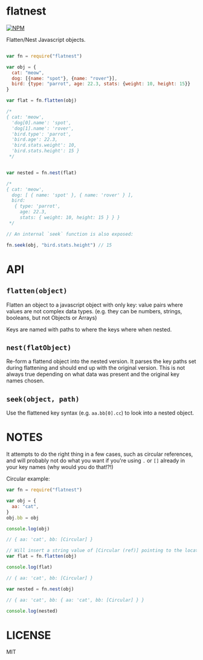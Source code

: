 flatnest
=====

[![NPM](https://nodei.co/npm/flatnest.png)](https://nodei.co/npm/flatnest/)

Flatten/Nest Javascript objects.

```javascript

var fn = require("flatnest")

var obj = {
  cat: "meow",
  dog: [{name: "spot"}, {name: "rover"}],
  bird: {type: "parrot", age: 22.3, stats: {weight: 10, height: 15}}
}

var flat = fn.flatten(obj)

/*
{ cat: 'meow',
  'dog[0].name': 'spot',
  'dog[1].name': 'rover',
  'bird.type': 'parrot',
  'bird.age': 22.3,
  'bird.stats.weight': 10,
  'bird.stats.height': 15 }
 */


var nested = fn.nest(flat)

/*
{ cat: 'meow',
  dog: [ { name: 'spot' }, { name: 'rover' } ],
  bird:
   { type: 'parrot',
     age: 22.3,
     stats: { weight: 10, height: 15 } } }
 */

// An internal `seek` function is also exposed:

fn.seek(obj, "bird.stats.height") // 15


```

API
===

`flatten(object)`
---

Flatten an object to a javascript object with only key: value pairs where values are not complex data types. (e.g. they can be numbers, strings, booleans, but not Objects or Arrays)

Keys are named with paths to where the keys where when nested.

`nest(flatObject)`
---

Re-form a flattend object into the nested version. It parses the key paths set during flattening and should end up with the original version. This is not always true depending on what data was present and the original key names chosen.

`seek(object, path)`
---

Use the flattened key syntax (e.g. `aa.bb[0].cc`) to look into a nested object.

NOTES
===

It attempts to do the right thing in a few cases, such as circular references, and will probably not do what you want if you're using `.` or `[]` already in your key names (why would you do that!?!)

Circular example:
```javascript
var fn = require("flatnest")

var obj = {
  aa: "cat",
}
obj.bb = obj

console.log(obj)

// { aa: 'cat', bb: [Circular] }

// Will insert a string value of [Circular (ref)] pointing to the location this ref was first seen while flattening.
var flat = fn.flatten(obj)

console.log(flat)

// { aa: 'cat', bb: [Circular] }

var nested = fn.nest(obj)

// { aa: 'cat', bb: { aa: 'cat', bb: [Circular] } }

console.log(nested)
```

LICENSE
=======

MIT
